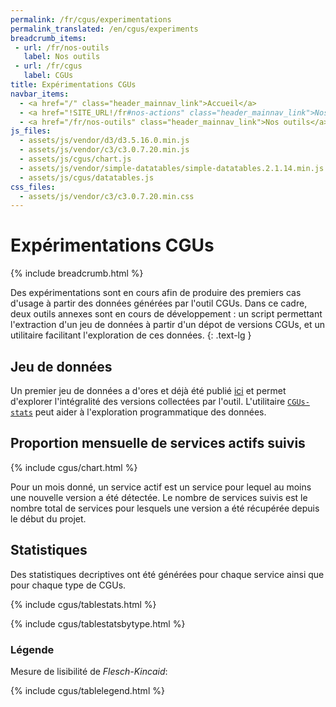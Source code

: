 ```yaml
---
permalink: /fr/cgus/experimentations
permalink_translated: /en/cgus/experiments
breadcrumb_items:
 - url: /fr/nos-outils
   label: Nos outils
 - url: /fr/cgus
   label: CGUs
title: Expérimentations CGUs
navbar_items:
  - <a href="/" class="header_mainnav_link">Accueil</a>
  - <a href="!SITE_URL!/fr#nos-actions" class="header_mainnav_link">Nos actions</a>
  - <a href="/fr/nos-outils" class="header_mainnav_link">Nos outils</a>
js_files:
  - assets/js/vendor/d3/d3.5.16.0.min.js	
  - assets/js/vendor/c3/c3.0.7.20.min.js	
  - assets/js/cgus/chart.js
  - assets/js/vendor/simple-datatables/simple-datatables.2.1.14.min.js
  - assets/js/cgus/datatables.js
css_files:	
  - assets/js/vendor/c3/c3.0.7.20.min.css
---
```


# Expérimentations CGUs

{% include breadcrumb.html %}

Des expérimentations sont en cours afin de produire des premiers cas d'usage à partir des données générées par l'outil CGUs. Dans ce cadre, deux outils annexes sont en cours de développement : un script permettant l'extraction d'un jeu de données à partir d'un dépot de versions CGUs, et un utilitaire facilitant l'exploration de ces données.
{: .text-lg }

## Jeu de données

Un premier jeu de données a d'ores et déjà été publié [ici](https://github.com/ambanum/CGUs-versions/releases) et permet d'explorer l'intégralité des versions collectées par l'outil. L'utilitaire [`CGUs-stats`](https://github.com/ambanum/CGUs-stats/) peut aider à l'exploration programmatique des données.

## Proportion mensuelle de services actifs suivis

{% include cgus/chart.html %}

Pour un mois donné, un service actif est un service pour lequel au moins une nouvelle version a été détectée. Le nombre de services suivis est le nombre total de services pour lesquels une version a été récupérée depuis le début du projet.

## Statistiques

Des statistiques decriptives ont été générées pour chaque service ainsi que pour chaque type de CGUs.

{% include cgus/tablestats.html %}

{% include cgus/tablestatsbytype.html %}

### Légende
Mesure de lisibilité de _Flesch-Kincaid_:

{% include cgus/tablelegend.html %}